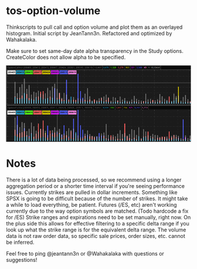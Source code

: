 # tos-option-volume
Thinkscripts to pull call and option volume and plot them as an overlayed histogram. 
Initial script by JeanTann3n. 
Refactored and optimized by Wahakalaka. 

Make sure to set same-day date alpha transparency in the Study options. CreateColor does not allow alpha to be specified. 

![Options Volume](/screenshot.PNG)

# Notes

There is a lot of data being processed, so we recommend using a longer aggregation period or a shorter time interval if you're seeing performance issues.
Currently strikes are pulled in dollar increments.
Something like SPSX is going to be difficult because of the number of strikes.
It might take a while to load everything, be patient.
Futures (/ES, etc) aren't working currently due to the way option symbols are matched. (Todo hardcode a fix for /ES)
Strike ranges and expirations need to be set manually, right now. On the plus side this allows for effective filtering to a specific delta range if you look up what the strike range is for the equivalent delta range.
The volume data is not raw order data, so specific sale prices, order sizes, etc. cannot be inferred.

Feel free to ping @jeantann3n or @Wahakalaka with questions or suggestions! 
